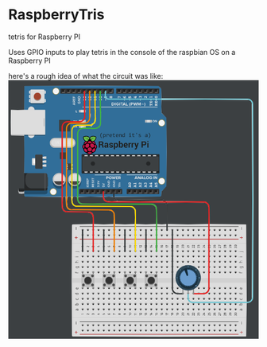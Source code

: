 # RaspberryTris
tetris for Raspberry PI  

Uses GPIO inputs to play tetris in the console of the raspbian OS on a Raspberry PI

here's a rough idea of what the circuit was like:
![](diagram.png)

